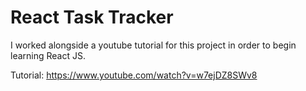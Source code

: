 # React Task Tracker

I worked alongside a youtube tutorial for this project in order to begin learning React JS.

Tutorial: https://www.youtube.com/watch?v=w7ejDZ8SWv8
